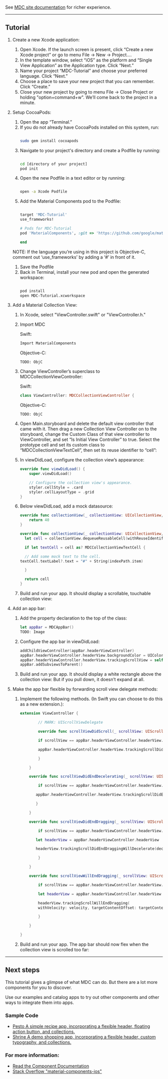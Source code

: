 <!--{% if site.link_to_site == "true" %}-->
See <a href="https://material-ext.appspot.com/mdc-ios-preview/">MDC site documentation</a> for richer experience.
<!--{% else %}See <a href="https://github.com/google/material-components-ios">GitHub</a> for README documentation.{% endif %}-->

---


## Tutorial



1.  Create a new Xcode application:
    1.  Open Xcode. If the launch screen is present, click “Create a new Xcode project” or go to menu File -> New -> Project….
    2.  In the template window, select “iOS” as the platform and “Single View Application” as the Application type. Click “Next.”
    3.  Name your project “MDC-Tutorial” and choose your preferred language. Click “Next.”
    4.  Choose a place to save your new project that you can remember. Click “Create.”
    5.  Close your new project by going to menu File -> Close Project or holding "option+command+w". We’ll come back to the project in a minute.
1.  Setup CocoaPods:
    1.  Open the app “Terminal.”
    1.  If you do not already have CocoaPods installed on this system, run:
        ~~~ bash
        
        sudo gem install cocoapods
        ~~~
    1.  Navigate to your project's directory and create a Podfile by running:
        ~~~ bash
        
        cd [directory of your project]
        pod init
        ~~~ 
    1.  Open the new Podfile in a text editor or by running:
        ~~~ bash
        
        open -a Xcode Podfile
        ~~~
    1.  Add the Material Components pod to the Podfile:
        ~~~ ruby
        
        target 'MDC-Tutorial' 
        use_frameworks!
    
        # Pods for MDC-Tutorial
        pod 'MaterialComponents', :git => 'https://github.com/google/material-components-ios.git'
    
        end
        ~~~ 
    NOTE: If the language you’re using in this project is Objective-C, comment out ‘use_frameworks’ by adding a ‘#’ in front of it.
    1.  Save the Podfile
    1.  Back in Terminal, install your new pod and open the generated workspace:
        ~~~ bash
        
        pod install
        open MDC-Tutorial.xcworkspace
        ~~~



3.  Add a Material Collection View:
    1.  In Xcode, select "ViewController.swift" or "ViewController.h." 

    1.  Import MDC
    
        Swift:
        ~~~ swift
        Import MaterialComponents
        ~~~
        Objective-C:
        ~~~ objc
        TODO: ObjC
        ~~~
        
    1.  Change ViewController’s superclass to MDCCollectionViewController:
    
        Swift:
        ~~~ swift
        class ViewController: MDCCollectionViewController {
        ~~~
        Objective-C:
        ~~~ objc
        TODO: ObjC
        ~~~

    1.  Open Main.storyboard and delete the default view controller that came with it. Then drag a new Collection View Controller on to the storyboard, change the Custom Class of that view controller to ViewController, and set “Is Initial View Controller” to true. 
    Select the prototype cell and set its custom class to “MDCCollectionViewTextCell”, 
    then set its reuse identifier to “cell”:

    1.  In viewDidLoad, configure the collection view’s appearance:
        ~~~swift
        override func viewDidLoad() {
            super.viewDidLoad()
    
            // Configure the collection view's appearance.
            styler.cellStyle = .card
            styler.cellLayoutType = .grid
        }
        ~~~
        
    1.  Below viewDidLoad, add a mock datasource:
        ~~~ swift
        override func collectionView(_ collectionView: UICollectionView, numberOfItemsInSection section: Int) -> Int {
            return 40
        }
    
        override func collectionView(_ collectionView: UICollectionView, cellForItemAt indexPath: IndexPath) -> UICollectionViewCell {
          let cell = collectionView.dequeueReusableCell(withReuseIdentifier: "cell", for: indexPath)
    
          if let textCell = cell as? MDCCollectionViewTextCell {
    
          // Add some mock text to the cell.
        textCell.textLabel?.text = "#" + String(indexPath.item)
    
          }
    
          return cell
        }
        ~~~
        
    1.  Build and run your app. It should display a scrollable, touchable collection view:


4.  Add an app bar:
    1.  Add the property declaration to the top of the class:
        ~~~ swift
        let appBar = MDCAppBar()
        TODO: Image
        ~~~

    1.  Configure the app bar in viewDidLoad:
        ~~~ swift
        addChildViewController(appBar.headerViewController)
        appBar.headerViewController.headerView.backgroundColor = UIColor.white
        appBar.headerViewController.headerView.trackingScrollView = self.collectionView
        appBar.addSubviewsToParent()
        ~~~
        
    1.  Build and run your app. It should display a white rectangle above the collection view: But if you pull down, it doesn’t expand at all.

1.  Make the app bar flexible by forwarding scroll view delegate methods:
    1.  Implement the following methods. (In Swift you can choose to do this as a new extension.):
        ~~~swift
        extension ViewController {
    
                // MARK: UIScrollViewDelegate
    
                override func scrollViewDidScroll(_ scrollView: UIScrollView) {

                if scrollView == appBar.headerViewController.headerView.trackingScrollView {

                appBar.headerViewController.headerView.trackingScrollDidScroll()

                }

            }

            override func scrollViewDidEndDecelerating(_ scrollView: UIScrollView) {

                if scrollView == appBar.headerViewController.headerView.trackingScrollView {

               appBar.headerViewController.headerView.trackingScrollDidEndDecelerating()

               }

            }

            override func scrollViewDidEndDragging(_ scrollView: UIScrollView, willDecelerate decelerate: Bool) {

                if scrollView == appBar.headerViewController.headerView.trackingScrollView {

               let headerView = appBar.headerViewController.headerView

               headerView.trackingScrollDidEndDraggingWillDecelerate(decelerate)

                }

            }
    
            override func scrollViewWillEndDragging(_ scrollView: UIScrollView, withVelocity velocity: CGPoint, targetContentOffset: UnsafeMutablePointer<CGPoint>) {

                if scrollView == appBar.headerViewController.headerView.trackingScrollView {

                let headerView = appBar.headerViewController.headerView

                headerView.trackingScrollWillEndDragging(
                withVelocity: velocity, targetContentOffset: targetContentOffset)

                }

            }

        }
        ~~~

    2. Build and run your app. The app bar should now flex when the collection view is scrolled too far:



---


## **Next steps**

This tutorial gives a glimpse of what MDC can do. But there are a lot more components for you to discover.

Use our examples and catalog apps to try out other components and other ways to integrate them into apps.

### Sample Code



*   [Pesto A simple recipe app, incorporating a flexible header, floating action button, and collections.](https://github.com/google/material-components-ios/tree/master/demos/Pesto)
*   [Shrine A demo shopping app, incorporating a flexible header, custom typography, and collections.](https://github.com/google/material-components-ios/tree/master/demos/Shrine)

### For more information:



*   [Read the Component Documentation](https://github.com/google/material-components-ios/blob/develop/howto/tutorial/%7B%7B%20site.folder%20%7D%7D/components)
*   [Stack Overflow "material-components-ios"](http://stackoverflow.com/questions/tagged/material-components-ios)
